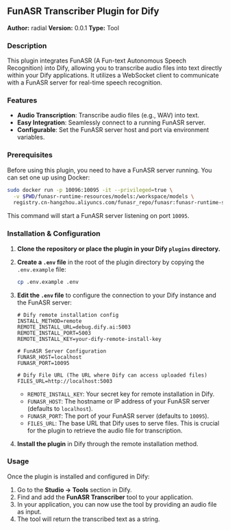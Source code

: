 ## FunASR Transcriber Plugin for Dify

**Author:** radial
**Version:** 0.0.1
**Type:** Tool

### Description

This plugin integrates FunASR (A Fun-text Autonomous Speech Recognition) into Dify, allowing you to transcribe audio files into text directly within your Dify applications. It utilizes a WebSocket client to communicate with a FunASR server for real-time speech recognition.

### Features

- **Audio Transcription**: Transcribe audio files (e.g., WAV) into text.
- **Easy Integration**: Seamlessly connect to a running FunASR server.
- **Configurable**: Set the FunASR server host and port via environment variables.

### Prerequisites

Before using this plugin, you need to have a FunASR server running. You can set one up using Docker:

```bash
sudo docker run -p 10096:10095 -it --privileged=true \
  -v $PWD/funasr-runtime-resources/models:/workspace/models \
  registry.cn-hangzhou.aliyuncs.com/funasr_repo/funasr:funasr-runtime-sdk-online-cpu-0.1.13
```

This command will start a FunASR server listening on port `10095`.

### Installation & Configuration

1.  **Clone the repository or place the plugin in your Dify `plugins` directory.**

2.  **Create a `.env` file** in the root of the plugin directory by copying the `.env.example` file:

    ```bash
    cp .env.example .env
    ```

3.  **Edit the `.env` file** to configure the connection to your Dify instance and the FunASR server:

    ```dotenv
    # Dify remote installation config
    INSTALL_METHOD=remote
    REMOTE_INSTALL_URL=debug.dify.ai:5003
    REMOTE_INSTALL_PORT=5003
    REMOTE_INSTALL_KEY=your-dify-remote-install-key

    # FunASR Server Configuration
    FUNASR_HOST=localhost
    FUNASR_PORT=10095
    
    # Dify File URL (The URL where Dify can access uploaded files)
    FILES_URL=http://localhost:5003
    ```

    - `REMOTE_INSTALL_KEY`: Your secret key for remote installation in Dify.
    - `FUNASR_HOST`: The hostname or IP address of your FunASR server (defaults to `localhost`).
    - `FUNASR_PORT`: The port of your FunASR server (defaults to `10095`).
    - `FILES_URL`: The base URL that Dify uses to serve files. This is crucial for the plugin to retrieve the audio file for transcription.

4.  **Install the plugin** in Dify through the remote installation method.

### Usage

Once the plugin is installed and configured in Dify:

1.  Go to the **Studio -> Tools** section in Dify.
2.  Find and add the **FunASR Transcriber** tool to your application.
3.  In your application, you can now use the tool by providing an audio file as input.
4.  The tool will return the transcribed text as a string.



